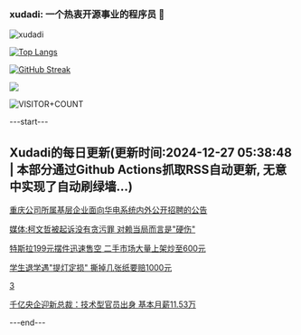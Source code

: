 ### xudadi: 一个热衷开源事业的程序员 👋

![xudadi](https://github-readme-stats-git-masterorgs-github-readme-stats-team.vercel.app/api?username=xudadi)

[![Top Langs](https://github-readme-stats.vercel.app/api/top-langs/?username=xudadi)](https://github.com/anuraghazra/github-readme-stats)

[![GitHub Streak](https://streak-stats.demolab.com?user=xudadi&locale=zh_Hans)](https://git.io/streak-stats)

![](https://raw.githubusercontent.com/xudadi/xudadi/main/assets/github-contribution-grid-snake.svg)

![VISITOR+COUNT](https://komarev.com/ghpvc/?username=xudadi&label=VISITOR+COUNT)


---start---

## Xudadi的每日更新(更新时间:2024-12-27 05:38:48 | 本部分通过Github Actions抓取RSS自动更新, 无意中实现了自动刷绿墙...)

[重庆公司所属基层企业面向华电系统内外公开招聘的公告](https://www.gongkaoleida.com/article/2246274)

[媒体:柯文哲被起诉没有贪污罪 对赖当局而言是"硬伤"](https://m.163.com/news/article/JKBI64MU05199DKK.html)

[特斯拉199元摆件迅速售空 二手市场大量上架炒至600元](https://m.163.com/news/article/JKBOH2E90514D3UH.html)

[学生退学遇"提灯定损" 撕掉几张纸要赔1000元](https://m.163.com/news/article/JKCAEBB3051492T3.html)

[3](https://m.163.com/touch/news/sub/domestic)

[千亿央企迎新总裁：技术型官员出身 基本月薪11.53万](https://m.163.com/news/article/JKC0DPB10519APGA.html)

---end---
